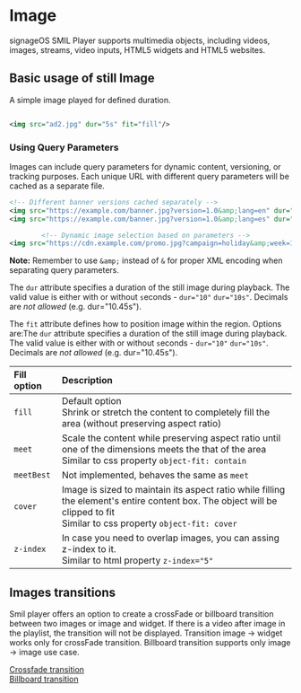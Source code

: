 ﻿# Image

signageOS SMIL Player supports multimedia objects, including videos, images, streams, video inputs, HTML5 widgets and
HTML5 websites.

## Basic usage of still Image

A simple image played for defined duration.

```xml

<img src="ad2.jpg" dur="5s" fit="fill"/>
```

### Using Query Parameters

Images can include query parameters for dynamic content, versioning, or tracking purposes. Each unique URL with
different query parameters will be cached as a separate file.

```xml
<!-- Different banner versions cached separately -->
<img src="https://example.com/banner.jpg?version=1.0&amp;lang=en" dur="5s" region="main"/>
<img src="https://example.com/banner.jpg?version=1.0&amp;lang=es" dur="5s" region="main"/>

        <!-- Dynamic image selection based on parameters -->
<img src="https://cdn.example.com/promo.jpg?campaign=holiday&amp;week=1" dur="10s" fit="cover"/>
```

**Note:** Remember to use `&amp;` instead of `&` for proper XML encoding when separating query parameters.

The `dur` attribute specifies a duration of the still image during playback. The valid value is either with or without
`s`econds - `dur="10"` `dur="10s"`. Decimals are *not allowed* (e.g. dur="10.45s").

The `fit` attribute defines how to position image within the region. Options are:The `dur` attribute specifies a
duration of the still image during playback. The valid value is either with or without `s`econds - `dur="10"`
`dur="10s"`. Decimals are *not allowed* (e.g. dur="10.45s").

| Fill option | Description                                                                                                                                                                     |
|:------------|:--------------------------------------------------------------------------------------------------------------------------------------------------------------------------------|
| `fill`      | Default option <br />Shrink or stretch the content to completely fill the area (without preserving aspect ratio)                                                                |
| `meet`      | Scale the content while preserving aspect ratio until one of the dimensions meets the that of the area <br />Similar to css property `object-fit: contain`                      |
| `meetBest`  | Not implemented, behaves the same as `meet`                                                                                                                                     |
| `cover`     | Image is sized to maintain its aspect ratio while filling the element's entire content box. The object will be clipped to fit <br />Similar to css property `object-fit: cover` |
| `z-index`   | In case you need to overlap images, you can assing z-index to it. <br />Similar to html property `z-index="5"`                                                                  |

## Images transitions

Smil player offers an option to create a crossFade or billboard transition between two images or image and widget. If
there is a video after image in the playlist, the transition will not be displayed. Transition image -> widget works
only for crossFade transition. Billboard transition supports only image -> image use case.

[Crossfade transition](../transitions/crossfade-transition.md)\
[Billboard transition](../transitions/billboard-transition.md)
